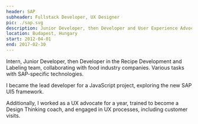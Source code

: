 ```yaml
---
header: SAP
subheader: Fullstack Developer, UX Designer
pic: ./sap.svg
description: Junior Developer, then Developer and User Experience Advocate. Various tasks with SAP-specific technologies, including being the lead developer of a JavaScript project and taking on a UX designer role for a year.
location: Budapest, Hungary
start: 2012-04-01
end: 2017-02-30
---
```


Intern, Junior Developer, then Developer in the Recipe Development and Labeling team, collaborating with food industry companies. Various tasks with SAP-specific technologies.

I became the lead developer for a JavaScript project, exploring the new SAP UI5 framework.

Additionally, I worked as a UX advocate for a year, trained to become a Design Thinking coach, and engaged in UX processes, including customer visits.

